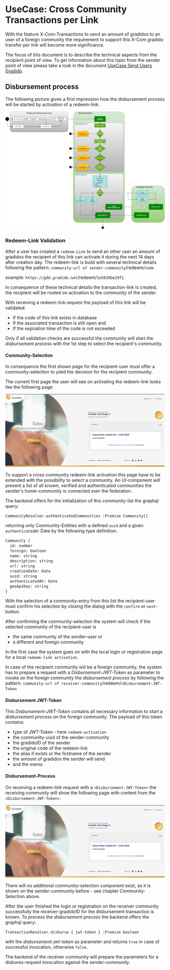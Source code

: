 # UseCase: Cross Community Transactions per Link

With the feature X-Com-Transactions to send an amount of gradidos to an user of a foreign community the requirement to support this X-Com gradido transfer per link will become more significance.

The focus of this document is to describe the technical aspects from the recipient point of view. To get information about this topic from the sender point of view please take a look in the document [UseCase Send Users Gradido](https://github.com/gradido/gradido/blob/master/docu/Concepts/BusinessRequirements/UC_Send_Users_Gradido.md).

## Disbursement process

The following picture gives a first impression how the disbursement process will be started by activation of a redeem-link:

![UC_Send_Users_Gradido_StartValutierung.png](./image/UC_Send_Users_Gradido_StartValutierung.png)

### Redeem-Link Validation

After a user has created a `redeem-Link` to send an other user an amount of gradidos the recipient of this link can activate it during the next 14 days after creation day. The redeem-link is build with several technical details following the pattern: `community-url of sender-community`/redeem/`code`

example: `https://gdd.gradido.net`/redeem/`3a5839be29f1`

In consequence of these technical details the transaction-link is created, the recipient will be routed on activation to the community of the sender.

With receiving a redeem-link request the payload of this link will be validated:

* If the code of this link exists in database
* If the associated transaction is still open and
* If the expiration time of the code is not exceeded

Only if all validation checks are successful the community will start the _disbursement process_ with the 1st step to select the recipient's community.

#### Community-Selection

In consequence the first shown page for the recipient-user must offer a community-selection to yield the decision for the recipient community.

The current first page the user will see on activating the redeem-link looks like the following page:

![](./image/redeemlink-page_without-comunity-selection.png)

To support a cross community redeem-link activation this page have to be extended with the possibility to select a community. An UI-component will present a list of all known, verified and authenticated communities the sender's home-community is connected over the federation.

The backend offers for the initialization of this community-list the graphql query:

```
CommunityResolver.authenticatedCommunities :Promise Community[] 
```

returning only Community-Entities with a defined `uuid` and a given `authenticatedAt` Date by the following type definition:

```
Community {
  id: number
  foreign: boolean
  name: string
  description: string
  url: string
  creationDate: Date
  uuid: string
  authenticatedAt: Date
  gmsApiKey: string
}
```

With the selection of a community-entry from this list the recipient-user must confirm his selection by closing the dialog with the `confirm` or `next`-button.

After confirming the community-selection the system will check if the selected community of the recipient-user is

* the same community of the sender-user or
* a different and foreign community

In the first case the system goes on with the local login or registration page for a local `redeem-link activation`.

In case of the recipient community will be a foreign community, the system has to prepare a request with a _Disbursement-JWT-Token_ as parameter to invoke on the foreign community the _disbursement process_ by following the pattern: `community-url of receiver-community`/redeem/`<Disbursement-JWT-Token`

#### Disbursement JWT-Token

This _Disbursement-JWT-Token_ contains all necessary information to start a _disbursement process_ on the foreign community. The payload of this token contains:

* type of JWT-Token - here `redeem-activation`
* the community-uuid of the sender-community
* the gradidoID of the sender
* the original code of the redeem-link
* the alias if exists or the firstname of the sender
* the amount of gradidos the sender will send
* and the memo

#### Disbursement-Process

On receiving a redeem-link request with a `<Disbursement-JWT-Token>` the receiving community will show the following page with content from the `<Disbursement-JWT-Token>`.

![](./image/redeemlink-page_without-comunity-selection.png)

There will no additional community-selection component exist, as it is shown on the sender-community before - see chapter  Community-Selection above.

After the user finished the login or registration on the receiver community successfully the receiver-gradidoID for the disbursement transaction is known. To process the _disbursement process_ the backend offers the graphql query:

```
TransactionResolver.disburse { jwt-token } :Promise boolean 
```

with the _disbursement-jwt-token_ as parameter and returns `true` in case of successful invocation, otherwise `false`.

The backend of the receiver community will prepare the parameters for a disbures-request invocation against the _sender-community_.
